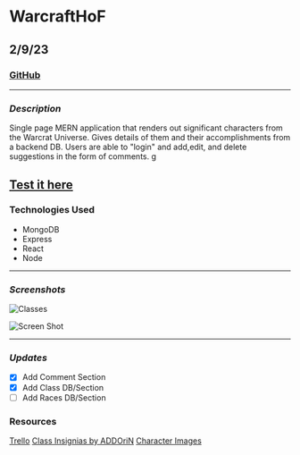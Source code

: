 # WarcraftHoF

## 2/9/23

### [GitHub](https://github.com/AdamMontemurro/)
***

### ***Description***
Single page MERN application that renders out significant characters from the Warcrat Universe. Gives details of them and their accomplishments from a backend DB. Users are able to "login" and add,edit, and delete suggestions in the form of comments. g

## [Test it here](https://wcdbmernapp.herokuapp.com/Classes)

### Technologies Used
* MongoDB
* Express
* React 
* Node

*** 

### ***Screenshots*** 
![Classes](https://i.imgur.com/zuZTjob.png)

![Screen Shot](https://i.imgur.com/nKFtx9M.png)

***
### ***Updates***
- [x] Add Comment Section
- [x] Add Class DB/Section
- [ ] Add Races DB/Section

### Resources
[Trello](https://trello.com/b/eeFIDqTO/wow-hall-of-fame)
[Class Insignias by ADDOriN](https://www.deviantart.com/addorin/gallery/43689290/world-of-warcraft-class-logos)
[Character Images](https://wowpedia.fandom.com/wiki/Wowpedia)